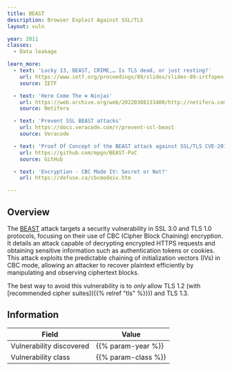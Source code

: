 ```yaml
---
title: BEAST
description: Browser Exploit Against SSL/TLS
layout: vuln

year: 2011
classes:
  - Data leakage

learn_more:
  - text: 'Lucky 13, BEAST, CRIME,… Is TLS dead, or just resting?'
    url: https://www.ietf.org/proceedings/89/slides/slides-89-irtfopen-1.pdf
    source: IETF

  - text: 'Here Come The ⊕ Ninjas'
    url: https://web.archive.org/web/20220308133400/http://netifera.com/research/beast/beast_DRAFT_0621.pdf
    source: Netifera

  - text: 'Prevent SSL BEAST attacks'
    url: https://docs.veracode.com/r/prevent-ssl-beast
    source: Veracode

  - text: 'Proof Of Concept of the BEAST attack against SSL/TLS CVE-2011-3389'
    url: https://github.com/mpgn/BEAST-PoC
    source: GitHub

  - text: 'Encryption - CBC Mode IV: Secret or Not?'
    url: https://defuse.ca/cbcmodeiv.htm

---
```


## Overview

The [BEAST] attack targets a security vulnerability in SSL 3.0 and TLS 1.0 protocols, focusing on their use of CBC (Cipher Block Chaining) encryption. It details an attack capable of decrypting encrypted HTTPS requests and obtaining sensitive information such as authentication tokens or cookies. This attack exploits the predictable chaining of initialization vectors (IVs) in CBC mode, allowing an attacker to recover plaintext efficiently by manipulating and observing ciphertext blocks.

The best way to avoid this vulnerability is to _only_ allow TLS 1.2 (with [recommended cipher suites]({{% relref "tls" %}})) and TLS 1.3.

## Information

| Field                    | Value               |
|--------------------------|---------------------|
| Vulnerability discovered | {{% param-year %}}  |
| Vulnerability class      | {{% param-class %}} |

[BEAST]: https://en.wikipedia.org/wiki/Transport_Layer_Security#BEAST_attack
